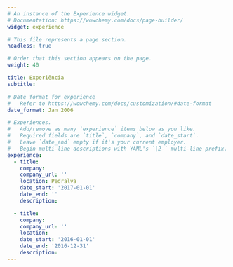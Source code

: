 ```yaml
---
# An instance of the Experience widget.
# Documentation: https://wowchemy.com/docs/page-builder/
widget: experience

# This file represents a page section.
headless: true

# Order that this section appears on the page.
weight: 40

title: Experiência
subtitle:

# Date format for experience
#   Refer to https://wowchemy.com/docs/customization/#date-format
date_format: Jan 2006

# Experiences.
#   Add/remove as many `experience` items below as you like.
#   Required fields are `title`, `company`, and `date_start`.
#   Leave `date_end` empty if it's your current employer.
#   Begin multi-line descriptions with YAML's `|2-` multi-line prefix.
experience:
  - title: 
    company: 
    company_url: ''
    location: Pedralva
    date_start: '2017-01-01'
    date_end: ''
    description: 

  - title: 
    company: 
    company_url: ''
    location: 
    date_start: '2016-01-01'
    date_end: '2016-12-31'
    description: 
---
```


